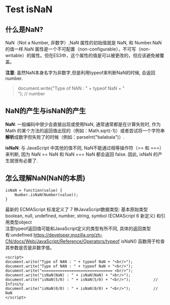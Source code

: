 
Test isNaN
==========
什么是NaN?
---------
NaN（Not a Number, 非数字）,NaN 属性的初始值就是 NaN, 和 Number.NaN 的值一样.NaN 属性是一个不可配置（non-configurable），不可写（non-writable）的属性。但在ES3中，这个属性的值是可以被更改的，但应该避免被覆盖。<br/>

**注意**: 虽然NaN本身名字为非数字,但是利用typeof来判断NaN的时候, 会返回number.

>document.write("Type of NAN : " + typeof NaN + "<br/>");    // number


NaN的产生与isNaN的产生
--------------------
**NaN**: 一般编码中很少会直接出现或使用NaN, 通常通常都是在计算失败时, 作为 Math 的某个方法的返回值出现的（例如：Math.sqrt(-1)）或者尝试将一个字符串**解析**成数字但失败了的时候（例如：parseInt("balabala")）.

**isNaN**: 与 JavaScript 中其他的值不同, NaN不能通过相等操作符（== 和 ===）来判断, 因为 NaN == NaN 和 NaN === NaN 都会返回 false. 因此, isNaN 的产生就很有必要了.

怎么理解NaN(NaN的本质)
--------------------
    isNaN = function(value) {
        Number.isNaN(Number(value));
    }

最新的 ECMAScript 标准定义了 7 种JavaScript数据类型: 基本原始类型 boolean, null, undefined, number, string, symbol (ECMAScript 6 新定义) 和引用类型object
<br/>
注意typeof返回值可能和JavaScript定义的类型有所不同, 具体的返回类型有:undefined
https://developer.mozilla.org/zh-CN/docs/Web/JavaScript/Reference/Operators/typeof
isNaN() 函数用于检查其参数是否是非数字值。
</p>

    <script>
    document.write("Type of NAN : " + typeof NaN + "<br/>");
    document.write("Type of NAN : " + typeof NaN + "<br/>");
    document.write("=============================== <br/>");
    document.write("isNaN(NaN) : " + isNaN(NaN) + "<br/>");
    document.write("isNaN(5/0) : " + isNaN(5/0) + "<br/>");          // Infinity
    document.write("isNaN(0/0) : " + isNaN(0/0) + "<br/>");          // NaN
    </script>
